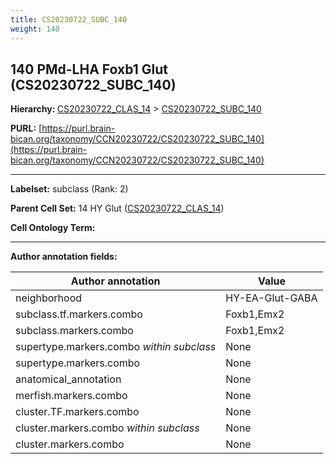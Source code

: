 ```yaml
---
title: CS20230722_SUBC_140
weight: 140
---
```

## 140 PMd-LHA Foxb1 Glut (CS20230722_SUBC_140)
<b>Hierarchy: </b>
[CS20230722_CLAS_14](../CS20230722_CLAS_14) >
[CS20230722_SUBC_140](../CS20230722_SUBC_140)

**PURL:** [https://purl.brain-bican.org/taxonomy/CCN20230722/CS20230722_SUBC_140](https://purl.brain-bican.org/taxonomy/CCN20230722/CS20230722_SUBC_140)

---


**Labelset:** subclass (Rank: 2)

**Parent Cell Set:** 14 HY Glut ([CS20230722_CLAS_14](../CS20230722_CLAS_14))



**Cell Ontology Term:** 

[MARKER GENES.]: #


---

[TRANSFERRED ANNOTATIONS.]: #


[AUTHOR ANNOTATION FIELDS.]: #


**Author annotation fields:**

| Author annotation | Value |
|-------------------|-------|
|neighborhood|HY-EA-Glut-GABA|
|subclass.tf.markers.combo|Foxb1,Emx2|
|subclass.markers.combo|Foxb1,Emx2|
|supertype.markers.combo _within subclass_|None|
|supertype.markers.combo|None|
|anatomical_annotation|None|
|merfish.markers.combo|None|
|cluster.TF.markers.combo|None|
|cluster.markers.combo _within subclass_|None|
|cluster.markers.combo|None|
